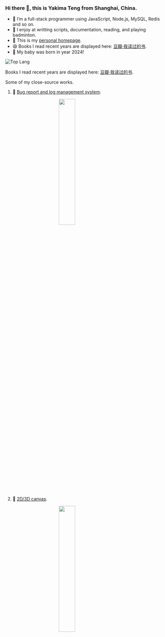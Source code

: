 ### Hi there 👋, this is Yakima Teng from Shanghai, China.

- 🔭 I’m a full-stack programmer using JavaScript, Node.js, MySQL, Redis and so on.
- 🌱 I enjoy at writting scripts, documentation, reading, and playing badminton.
- 🤔 This is my [personal homepage](https://www.orzzone.com).
- 😄 Books I read recent years are displayed here: [豆瓣·我读过的书](https://book.douban.com/people/cleveryun).
- 👯 My baby was born in year 2024!

![Top Lang](https://github-readme-stats.vercel.app/api/top-langs/?username=Yakima-Teng&layout=compact)

Books I read recent years are displayed here: [豆瓣·我读过的书](https://book.douban.com/people/cleveryun/collect?sort=time&start=0&filter=all&mode=list&tags_sort=count).

<!--
Here is my A4-paper-printable CV (updated in 2018): [English Edition](https://www.orzzone.com/projects/html5-cli/htmls/cv/index_en.html) and [中文版](https://www.orzzone.com/projects/html5-cli/htmls/cv/index_cn.html).
-->

Some of my close-source works.

1. 🔭 [Bug report and log management system](https://www.verybugs.com).

<img src="https://cdn.orzzone.com/verybugs/bug-script-report.png" style="display:block;margin:0 auto;width:32%;">

2. 🌱 [2D/3D canvas](https://www.veryhouses.com/).

<img src="https://cdn.orzzone.com/veryhouses/veryhouses-3d.png" style="display:block;margin:0 auto;width:32%;">


<!--
![Yakima Teng's Github Stats](https://github-readme-stats.vercel.app/api?username=Yakima-Teng&count_private=true&show_icons=true&title_color=fff&icon_color=79ff97&text_color=9f9f9f&bg_color=151515&hide=[%22contribs%22])
-->


<!--
**Yakima-Teng/Yakima-Teng** is a ✨ _special_ ✨ repository because its `README.md` (this file) appears on your GitHub profile.

Here are some ideas to get you started:

- 🔭 I’m currently working on ...
- 🌱 I’m currently learning ...
- 👯 I’m looking to collaborate on ...
- 🤔 I’m looking for help with ...
- 💬 Ask me about ...
- 📫 How to reach me: ...
- 😄 Pronouns: ...
- ⚡ Fun fact: ...
-->
